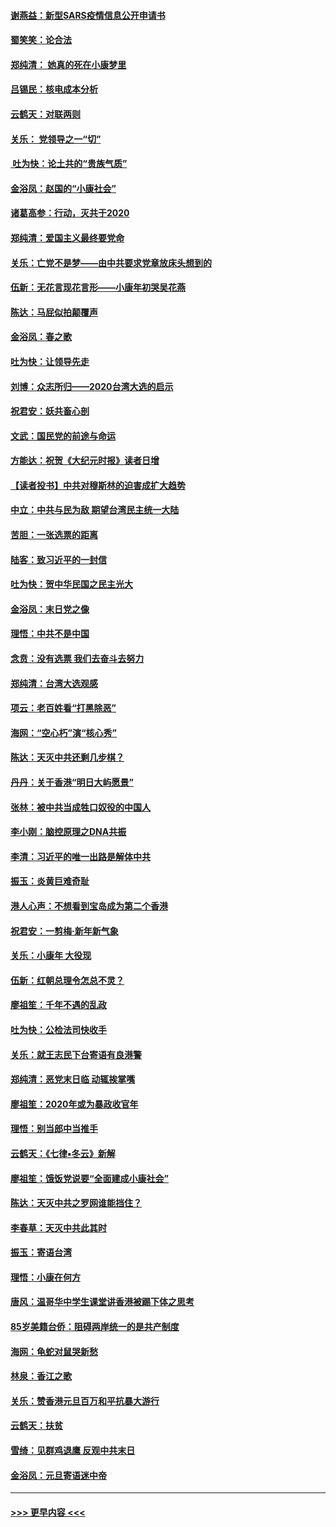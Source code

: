 #### [谢燕益：新型SARS疫情信息公开申请书](../pages/nsc993/n11808840.md?t=01220611) 
#### [蜀笑笑：论合法](../pages/nsc993/n11808064.md?t=01220611) 
#### [郑纯清： 她真的死在小康梦里](../pages/nsc993/n11806623.md?t=01220611) 
#### [吕锡民：核电成本分析](../pages/nsc993/n11806284.md?t=01220611) 
#### [云鹤天：对联两则](../pages/nsc993/n11805957.md?t=01220611) 
#### [关乐： 党领导之一“切”](../pages/nsc993/n11804505.md?t=01220611) 
#### [ 吐为快：论土共的“贵族气质”](../pages/nsc993/n11804490.md?t=01220611) 
#### [金浴凤：赵国的“小康社会”](../pages/nsc993/n11804452.md?t=01220611) 
#### [诸葛高参：行动，灭共于2020](../pages/nsc993/n11804120.md?t=01220611) 
#### [郑纯清：爱国主义最终要党命](../pages/nsc993/n11802197.md?t=01220611) 
#### [关乐：亡党不是梦——由中共要求党章放床头想到的](../pages/nsc993/n11802156.md?t=01220611) 
#### [伍新：无花言现花言形——小康年初哭吴花燕](../pages/nsc993/n11800044.md?t=01220611) 
#### [陈达：马屁似拍颠覆声](../pages/nsc993/n11800010.md?t=01220611) 
#### [金浴凤：春之歌](../pages/nsc993/n11797687.md?t=01220611) 
#### [吐为快：让领导先走](../pages/nsc993/n11797512.md?t=01220611) 
#### [刘博：众志所归——2020台湾大选的启示](../pages/nsc993/n11796878.md?t=01220611) 
#### [祝君安：妖共畜心剖](../pages/nsc993/n11794273.md?t=01220611) 
#### [文武：国民党的前途与命运](../pages/nsc993/n11794198.md?t=01220611) 
#### [方能达：祝贺《大纪元时报》读者日增](../pages/nsc993/n11793807.md?t=01220611) 
#### [【读者投书】中共对穆斯林的迫害成扩大趋势](../pages/nsc993/n11791371.md?t=01220611) 
#### [中立：中共与民为敌 期望台湾民主统一大陆](../pages/nsc993/n11790392.md?t=01220611) 
#### [苦胆：一张选票的距离](../pages/nsc993/n11788914.md?t=01220611) 
#### [陆客：致习近平的一封信](../pages/nsc993/n11788867.md?t=01220611) 
#### [吐为快：贺中华民国之民主光大](../pages/nsc993/n11788618.md?t=01220611) 
#### [金浴凤：末日党之像](../pages/nsc993/n11787475.md?t=01220611) 
#### [理悟：中共不是中国](../pages/nsc993/n11787463.md?t=01220611) 
#### [念贲：没有选票  我们去奋斗去努力](../pages/nsc993/n11787398.md?t=01220611) 
#### [郑纯清：台湾大选观感](../pages/nsc993/n11786210.md?t=01220611) 
#### [项云：老百姓看“打黑除恶”](../pages/nsc993/n11785398.md?t=01220611) 
#### [海网：“空心朽”演“核心秀”](../pages/nsc993/n11783874.md?t=01220611) 
#### [陈达：天灭中共还剩几步棋？](../pages/nsc993/n11783719.md?t=01220611) 
#### [丹丹：关于香港“明日大屿愿景”](../pages/nsc993/n11783273.md?t=01220611) 
#### [张林：被中共当成牲口奴役的中国人](../pages/nsc993/n11782397.md?t=01220611) 
#### [李小刚：脑控原理之DNA共振](../pages/nsc993/n11780962.md?t=01220611) 
#### [李清：习近平的唯一出路是解体中共](../pages/nsc993/n11780866.md?t=01220611) 
#### [振玉：炎黄巨难奇耻](../pages/nsc993/n11779632.md?t=01220611) 
#### [港人心声：不想看到宝岛成为第二个香港](../pages/nsc993/n11778817.md?t=01220611) 
#### [祝君安：一剪梅‧新年新气象](../pages/nsc993/n11776340.md?t=01220611) 
#### [关乐：小康年 大役现](../pages/nsc993/n11774213.md?t=01220611) 
#### [伍新：红朝总理令怎总不灵？](../pages/nsc993/n11770813.md?t=01220611) 
#### [廖祖笙：千年不遇的乱政](../pages/nsc993/n11770373.md?t=01220611) 
#### [吐为快：公检法司快收手](../pages/nsc993/n11770359.md?t=01220611) 
#### [关乐：就王志民下台寄语有良港警](../pages/nsc993/n11769903.md?t=01220611) 
#### [郑纯清：恶党末日临 动辄挨掌嘴](../pages/nsc993/n11769356.md?t=01220611) 
#### [廖祖笙：2020年或为暴政收官年](../pages/nsc993/n11768216.md?t=01220611) 
#### [理悟：别当郎中当推手](../pages/nsc993/n11768243.md?t=01220611) 
#### [云鹤天：《七律▪冬云》新解](../pages/nsc993/n11768204.md?t=01220611) 
#### [廖祖笙：饿饭党说要“全面建成小康社会”](../pages/nsc993/n11767482.md?t=01220611) 
#### [陈达：天灭中共之罗网谁能挡住？](../pages/nsc993/n11767465.md?t=01220611) 
#### [李春草：天灭中共此其时](../pages/nsc993/n11767452.md?t=01220611) 
#### [振玉：寄语台湾](../pages/nsc993/n11767432.md?t=01220611) 
#### [理悟：小康在何方](../pages/nsc993/n11767394.md?t=01220611) 
#### [唐风：温哥华中学生课堂讲香港被踢下体之思考](../pages/nsc993/n11766848.md?t=01220611) 
#### [85岁美籍台侨：阻碍两岸统一的是共产制度](../pages/nsc993/n11765043.md?t=01220611) 
#### [海网：龟蛇对鼠哭新愁](../pages/nsc993/n11764895.md?t=01220611) 
#### [林泉：香江之歌](../pages/nsc993/n11764415.md?t=01220611) 
#### [关乐：赞香港元旦百万和平抗暴大游行](../pages/nsc993/n11764382.md?t=01220611) 
#### [云鹤天：扶贫](../pages/nsc993/n11764245.md?t=01220611) 
#### [雪绮：见群鸡退鹰  反观中共末日](../pages/nsc993/n11762112.md?t=01220611) 
#### [金浴凤：元旦寄语迷中帝](../pages/nsc993/n11761788.md?t=01220611) 

----
#### [ >>> 更早内容 <<< ](../indexes/nsc993-earlier.md)
